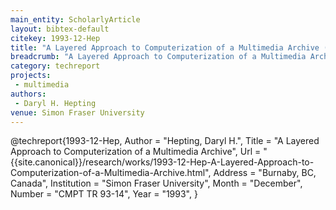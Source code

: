 ```yaml
---
main_entity: ScholarlyArticle
layout: bibtex-default
citekey: 1993-12-Hep
title: "A Layered Approach to Computerization of a Multimedia Archive (1993)"
breadcrumb: "A Layered Approach to Computerization of a Multimedia Archive (1993)"
category: techreport
projects:
 - multimedia
authors:
 - Daryl H. Hepting
venue: Simon Fraser University
---
```

@techreport{1993-12-Hep,
	Author =  "Hepting, Daryl H.",
	Title =  "A Layered Approach to Computerization of a Multimedia Archive",
	Url = \"{{site.canonical}}/research/works/1993-12-Hep-A-Layered-Approach-to-Computerization-of-a-Multimedia-Archive.html\",
	Address =  "Burnaby, BC, Canada",
	Institution =  "Simon Fraser University",
	Month =  "December",
	Number =  "CMPT TR 93-14",
	Year =  "1993",
}
